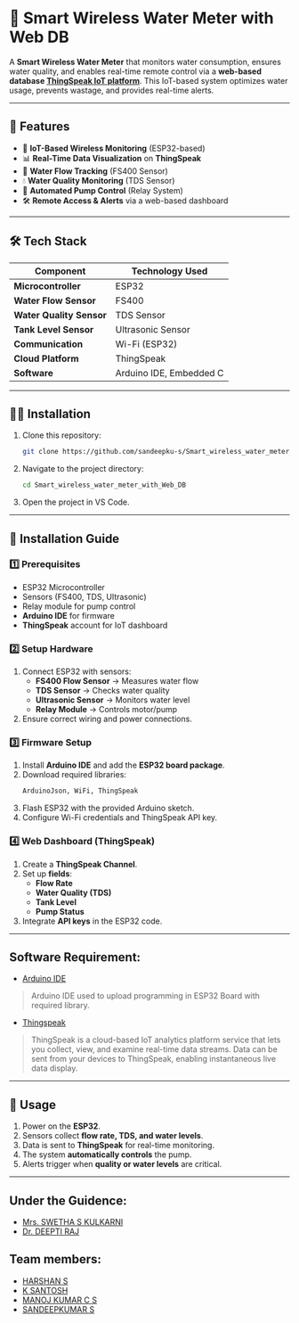 # 🚰 Smart Wireless Water Meter with Web DB

A **Smart Wireless Water Meter** that monitors water consumption, ensures water quality, and enables real-time remote control via a **web-based database [ThingSpeak IoT platform](https://thingspeak.mathworks.com/channels/2819273)**. This IoT-based system optimizes water usage, prevents wastage, and provides real-time alerts.

---

## 📌 Features
- 📡 **IoT-Based Wireless Monitoring** (ESP32-based)
- 📊 **Real-Time Data Visualization** on **ThingSpeak**
- 🌊 **Water Flow Tracking** (FS400 Sensor)
- 💧 **Water Quality Monitoring** (TDS Sensor)
- 📢 **Automated Pump Control** (Relay System)
- 🛠 **Remote Access & Alerts** via a web-based dashboard

---

## 🛠️ Tech Stack
| Component                      | Technology Used            |
|--------------------------------|----------------------------|
| **Microcontroller**            | ESP32                      |
| **Water Flow Sensor**          | FS400                      |
| **Water Quality Sensor**       | TDS Sensor                 |
| **Tank Level Sensor**          | Ultrasonic Sensor          |
| **Communication**              | Wi-Fi (ESP32)              |
| **Cloud Platform**             | ThingSpeak                 |
| **Software**                   | Arduino IDE, Embedded C    |

---

## 👨‍💻 Installation

1. Clone this repository:
   ```bash
   git clone https://github.com/sandeepku-s/Smart_wireless_water_meter_with_Web_DB.git
   ```
2. Navigate to the project directory:
   ```bash
   cd Smart_wireless_water_meter_with_Web_DB
   ```
3. Open the project in VS Code.

---

## 📜 Installation Guide

### 1️⃣ Prerequisites
- ESP32 Microcontroller
- Sensors (FS400, TDS, Ultrasonic)
- Relay module for pump control
- **Arduino IDE** for firmware
- **ThingSpeak** account for IoT dashboard

### 2️⃣ Setup Hardware
1. Connect ESP32 with sensors:
   - **FS400 Flow Sensor** → Measures water flow
   - **TDS Sensor** → Checks water quality
   - **Ultrasonic Sensor** → Monitors water level
   - **Relay Module** → Controls motor/pump
2. Ensure correct wiring and power connections.

### 3️⃣ Firmware Setup
1. Install **Arduino IDE** and add the **ESP32 board package**.
2. Download required libraries:
   ```sh
   ArduinoJson, WiFi, ThingSpeak
3. Flash ESP32 with the provided Arduino sketch.
4. Configure Wi-Fi credentials and ThingSpeak API key.

### 4️⃣ Web Dashboard (ThingSpeak)
1. Create a **ThingSpeak Channel**.
2. Set up **fields**:
    - **Flow Rate**
    - **Water Quality (TDS)**
    - **Tank Level**
    - **Pump Status**
3. Integrate **API keys** in the ESP32 code.

---

## Software Requirement:
- [Arduino IDE](https://www.arduino.cc/)
> Arduino IDE used to upload programming in ESP32 Board with required library.
- [Thingspeak](https://thingspeak.com/)
> ThingSpeak is a cloud-based IoT analytics platform service that lets you collect, view, and examine real-time data streams. Data can be sent from your devices to ThingSpeak, enabling instantaneous live data display.

---

## 🚀 Usage
1. Power on the **ESP32**.
2. Sensors collect **flow rate, TDS, and water levels**.
3. Data is sent to **ThingSpeak** for real-time monitoring.
4. The system **automatically controls** the pump.
5. Alerts trigger when **quality or water levels** are critical.

---

## Under the Guidence:
- [Mrs. SWETHA S KULKARNI](https://www.linkedin.com/in/swetha-s-kulkarni-87280b101/)
- [Dr. DEEPTI RAJ]()

## Team members:
- [HARSHAN S](https://www.linkedin.com/in/harshan-s/)
- [K SANTOSH](https://www.linkedin.com/in/k-santosh-102a73310/)
- [MANOJ KUMAR C S](https://www.linkedin.com/in/manoj-kumar-c-s-a981a0254/)
- [SANDEEPKUMAR S](https://www.linkedin.com/in/sandeepku-s/)
